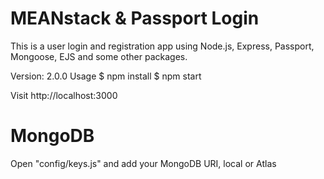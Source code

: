 
# MEANstack & Passport Login
This is a user login and registration app using Node.js, Express, Passport, Mongoose, EJS and some other packages.

Version: 2.0.0
Usage
$ npm install
$ npm start

Visit http://localhost:3000
# MongoDB
Open "config/keys.js" and add your MongoDB URI, local or Atlas
